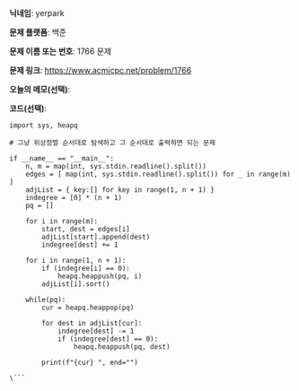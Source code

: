 **닉네임**: yerpark

**문제 플랫폼**: 백준

**문제 이름 또는 번호**: 1766 문제

**문제 링크**: https://www.acmicpc.net/problem/1766

**오늘의 메모(선택)**: 

**코드(선택)**:

```python3
import sys, heapq

# 그냥 위상정렬 순서대로 탐색하고 그 순서대로 출력하면 되는 문제 

if __name__ == "__main__":
    n, m = map(int, sys.stdin.readline().split())
    edges = [ map(int, sys.stdin.readline().split()) for _ in range(m) ]
    adjList = { key:[] for key in range(1, n + 1) }
    indegree = [0] * (n + 1)
    pq = []

    for i in range(m):
        start, dest = edges[i]
        adjList[start].append(dest)
        indegree[dest] += 1
    
    for i in range(1, n + 1):
        if (indegree[i] == 0):
            heapq.heappush(pq, i)
        adjList[i].sort()
    
    while(pq):
        cur = heapq.heappop(pq)
        
        for dest in adjList[cur]:
            indegree[dest] -= 1
            if (indegree[dest] == 0):
                heapq.heappush(pq, dest)

        print(f"{cur} ", end="")
    
\```
